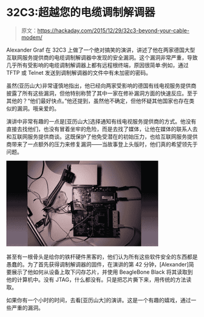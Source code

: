 # 32C3:超越您的电缆调制解调器

> 原文：<https://hackaday.com/2015/12/29/32c3-beyond-your-cable-modem/>

Alexander Graf 在 32C3 上做了一个绝对搞笑的演讲，讲述了他在两家德国大型互联网服务提供商的电缆调制解调器中发现的安全漏洞。这个漏洞非常严重，导致几乎所有受影响的电缆调制解调器上都有远程根终端，原因很简单:例如，通过 TFTP 或 Telnet 发送到调制解调器的文件中有未加密的密码。

虽然(亚历山大)非常谨慎地指出，他已经向两家受影响的德国有线电视服务提供商披露了所有这些漏洞，但他特别称赞了其中一家在修补漏洞方面的快速反应。至于其他的？“他们最好快点。”他还提到，虽然他不确定，但他怀疑其他国家也存在类似的漏洞。哦亲爱的。

演讲中非常有趣的一点是[亚历山大]选择通知有线电视服务提供商的方式。他没有直接去找他们，也没有冒着坐牢的危险，而是去找了媒体，让他在媒体的联系人去和互联网服务提供商谈。这既保护了他免受潜在的初始压力，也给互联网服务提供商带来了一点额外的压力来修复漏洞——当故事登上头版时，他们真的希望领先于问题。

[![cable_modem-shot0012](img/e6bfcdb8de5bae29bc6dc004cb1d3c41.png)](https://hackaday.com/wp-content/uploads/2015/12/cable_modem-shot0012.jpg)

甚至有一根骨头是给你的铁杆硬件黑客的，他们认为所有这些软件安全的东西都是愚蠢的。为了首先获得调制解调器的固件，在演讲的第 42 分钟，[Alexander]简要展示了他如何从设备上取下闪存芯片，并使用 BeagleBone Black 将其读取到他的计算机中。没有 JTAG，什么都没有。只是把芯片撕下来，用传统的方法读取。

如果你有一个小时的时间，去看[亚历山大]的演讲。这是一个有趣的嬉戏，通过一些严重的漏洞。